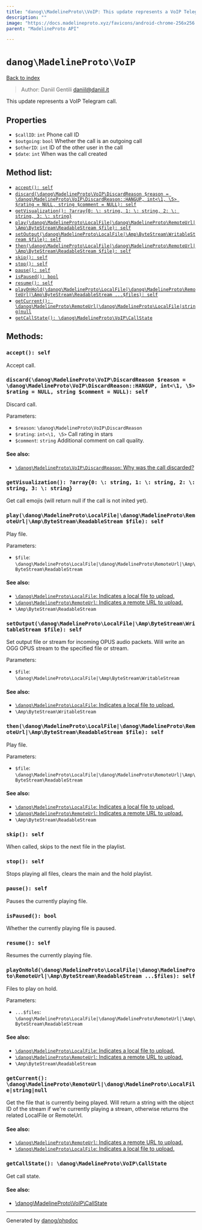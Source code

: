 ```yaml
---
title: "danog\\MadelineProto\\VoIP: This update represents a VoIP Telegram call."
description: ""
image: "https://docs.madelineproto.xyz/favicons/android-chrome-256x256.png"
parent: "MadelineProto API"

---
```

# `danog\MadelineProto\VoIP`
[Back to index](../../index.html)

> Author: Daniil Gentili <daniil@daniil.it>  
  

This update represents a VoIP Telegram call.  



## Properties
* `$callID`: `int` Phone call ID
* `$outgoing`: `bool` Whether the call is an outgoing call
* `$otherID`: `int` ID of the other user in the call
* `$date`: `int` When was the call created

## Method list:
* [`accept(): self`](#accept-self)
* [`discard(\danog\MadelineProto\VoIP\DiscardReason $reason = \danog\MadelineProto\VoIP\DiscardReason::HANGUP, int<\1, \5> $rating = NULL, string $comment = NULL): self`](#discard-danog-madelineproto-voip-discardreason-reason-danog-madelineproto-voip-discardreason-hangup-int-1-5-rating-null-string-comment-null-self)
* [`getVisualization(): ?array{0: \: string, 1: \: string, 2: \: string, 3: \: string}`](#getvisualization-array-0-string-1-string-2-string-3-string)
* [`play(\danog\MadelineProto\LocalFile|\danog\MadelineProto\RemoteUrl|\Amp\ByteStream\ReadableStream $file): self`](#play-danog-madelineproto-localfile-danog-madelineproto-remoteurl-amp-bytestream-readablestream-file-self)
* [`setOutput(\danog\MadelineProto\LocalFile|\Amp\ByteStream\WritableStream $file): self`](#setoutput-danog-madelineproto-localfile-amp-bytestream-writablestream-file-self)
* [`then(\danog\MadelineProto\LocalFile|\danog\MadelineProto\RemoteUrl|\Amp\ByteStream\ReadableStream $file): self`](#then-danog-madelineproto-localfile-danog-madelineproto-remoteurl-amp-bytestream-readablestream-file-self)
* [`skip(): self`](#skip-self)
* [`stop(): self`](#stop-self)
* [`pause(): self`](#pause-self)
* [`isPaused(): bool`](#ispaused-bool)
* [`resume(): self`](#resume-self)
* [`playOnHold(\danog\MadelineProto\LocalFile|\danog\MadelineProto\RemoteUrl|\Amp\ByteStream\ReadableStream ...$files): self`](#playonhold-danog-madelineproto-localfile-danog-madelineproto-remoteurl-amp-bytestream-readablestream-files-self)
* [`getCurrent(): \danog\MadelineProto\RemoteUrl|\danog\MadelineProto\LocalFile|string|null`](#getcurrent-danog-madelineproto-remoteurl-danog-madelineproto-localfile-string-null)
* [`getCallState(): \danog\MadelineProto\VoIP\CallState`](#getcallstate-danog-madelineproto-voip-callstate)

## Methods:
### `accept(): self`

Accept call.



### `discard(\danog\MadelineProto\VoIP\DiscardReason $reason = \danog\MadelineProto\VoIP\DiscardReason::HANGUP, int<\1, \5> $rating = NULL, string $comment = NULL): self`

Discard call.


Parameters:

* `$reason`: `\danog\MadelineProto\VoIP\DiscardReason`   
* `$rating`: `int<\1, \5>` Call rating in stars  
* `$comment`: `string` Additional comment on call quality.  


#### See also: 
* [`\danog\MadelineProto\VoIP\DiscardReason`: Why was the call discarded?](../../danog/MadelineProto/VoIP/DiscardReason.html)




### `getVisualization(): ?array{0: \: string, 1: \: string, 2: \: string, 3: \: string}`

Get call emojis (will return null if the call is not inited yet).



### `play(\danog\MadelineProto\LocalFile|\danog\MadelineProto\RemoteUrl|\Amp\ByteStream\ReadableStream $file): self`

Play file.


Parameters:

* `$file`: `\danog\MadelineProto\LocalFile|\danog\MadelineProto\RemoteUrl|\Amp\ByteStream\ReadableStream`   


#### See also: 
* [`\danog\MadelineProto\LocalFile`: Indicates a local file to upload.](../../danog/MadelineProto/LocalFile.html)
* [`\danog\MadelineProto\RemoteUrl`: Indicates a remote URL to upload.](../../danog/MadelineProto/RemoteUrl.html)
* `\Amp\ByteStream\ReadableStream`




### `setOutput(\danog\MadelineProto\LocalFile|\Amp\ByteStream\WritableStream $file): self`

Set output file or stream for incoming OPUS audio packets.
Will write an OGG OPUS stream to the specified file or stream.

Parameters:

* `$file`: `\danog\MadelineProto\LocalFile|\Amp\ByteStream\WritableStream`   


#### See also: 
* [`\danog\MadelineProto\LocalFile`: Indicates a local file to upload.](../../danog/MadelineProto/LocalFile.html)
* `\Amp\ByteStream\WritableStream`




### `then(\danog\MadelineProto\LocalFile|\danog\MadelineProto\RemoteUrl|\Amp\ByteStream\ReadableStream $file): self`

Play file.


Parameters:

* `$file`: `\danog\MadelineProto\LocalFile|\danog\MadelineProto\RemoteUrl|\Amp\ByteStream\ReadableStream`   


#### See also: 
* [`\danog\MadelineProto\LocalFile`: Indicates a local file to upload.](../../danog/MadelineProto/LocalFile.html)
* [`\danog\MadelineProto\RemoteUrl`: Indicates a remote URL to upload.](../../danog/MadelineProto/RemoteUrl.html)
* `\Amp\ByteStream\ReadableStream`




### `skip(): self`

When called, skips to the next file in the playlist.



### `stop(): self`

Stops playing all files, clears the main and the hold playlist.



### `pause(): self`

Pauses the currently playing file.



### `isPaused(): bool`

Whether the currently playing file is paused.



### `resume(): self`

Resumes the currently playing file.



### `playOnHold(\danog\MadelineProto\LocalFile|\danog\MadelineProto\RemoteUrl|\Amp\ByteStream\ReadableStream ...$files): self`

Files to play on hold.


Parameters:

* `...$files`: `\danog\MadelineProto\LocalFile|\danog\MadelineProto\RemoteUrl|\Amp\ByteStream\ReadableStream`   


#### See also: 
* [`\danog\MadelineProto\LocalFile`: Indicates a local file to upload.](../../danog/MadelineProto/LocalFile.html)
* [`\danog\MadelineProto\RemoteUrl`: Indicates a remote URL to upload.](../../danog/MadelineProto/RemoteUrl.html)
* `\Amp\ByteStream\ReadableStream`




### `getCurrent(): \danog\MadelineProto\RemoteUrl|\danog\MadelineProto\LocalFile|string|null`

Get the file that is currently being played.
Will return a string with the object ID of the stream if we're currently playing a stream, otherwise returns the related LocalFile or RemoteUrl.

#### See also: 
* [`\danog\MadelineProto\RemoteUrl`: Indicates a remote URL to upload.](../../danog/MadelineProto/RemoteUrl.html)
* [`\danog\MadelineProto\LocalFile`: Indicates a local file to upload.](../../danog/MadelineProto/LocalFile.html)




### `getCallState(): \danog\MadelineProto\VoIP\CallState`

Get call state.


#### See also: 
* [\danog\MadelineProto\VoIP\CallState](../../danog/MadelineProto/VoIP/CallState.html)




---
Generated by [danog/phpdoc](https://phpdoc.daniil.it)
